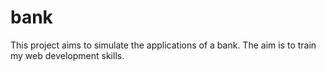 # bank
This project aims to simulate the applications of a bank. The aim is to train my web development skills.
